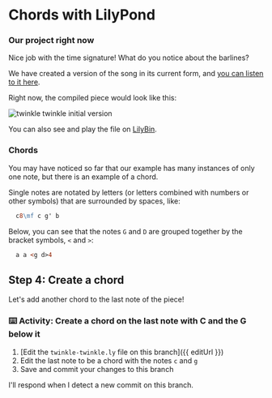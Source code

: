 # Chords with LilyPond

### Our project right now

Nice job with the time signature! What do you notice about the barlines?

We have created a version of the song in its current form, and [you can listen to it here](https://gitmusical.github.io/notating-twinkle/3-time-sig).

Right now, the compiled piece would look like this:

![twinkle twinkle initial version](https://gitmusical.github.io/notating-twinkle/3-time-sig.png)

You can also see and play the file on [LilyBin](http://lilybin.com/kcqg5i/1).

### Chords

You may have noticed so far that our example has many instances of only one note, but there is an example of a chord.

Single notes are notated by letters (or letters combined with numbers or other symbols) that are surrounded by spaces, like:

```ly
  c8\mf c g' b
```

Below, you can see that the notes `G` and `D` are grouped together by the bracket symbols, `<` and `>`:

```ly
  a a <g d>4
```

## Step 4: Create a chord

Let's add another chord to the last note of the piece!

### :keyboard: Activity: Create a chord on the last note with C and the G below it

1. [Edit the `twinkle-twinkle.ly` file on this branch]({{ editUrl }})
2. Edit the last note to be a chord with the notes `c` and `g`
3. Save and commit your changes to this branch

I'll respond when I detect a new commit on this branch.
